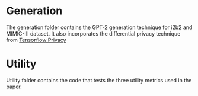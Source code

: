 # Generation 
The generation folder contains the GPT-2 generation technique for i2b2 and MIMIC-III dataset. It also incorporates the differential privacy technique from [Tensorflow Privacy](https://github.com/tensorflow/privacy)

# Utility
Utility folder contains the code that tests the three utility metrics used in the paper.
